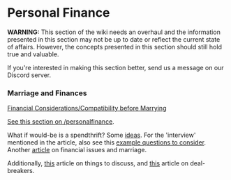 # Personal Finance

**WARNING:** This section of the wiki needs an overhaul and the information presented in this section may not be up to date or reflect the current state of affairs. However, the concepts presented in this section should still hold true and valuable.

If you're interested in making this section better, send us a message on our Discord server.

### Marriage and Finances

[Financial Considerations/Compatibility before Marrying](http://www.subramoney.com/2014/03/marriage-be-careful-boys-and-girls/)

[See this section on /personalfinance](http://www.reddit.com/r/personalfinance/wiki/pastdiscussions#wiki\_on\_marriage\_and\_couple\_finances).

What if would-be is a spendthrift? Some [ideas](http://whitecoatinvestor.com/how-to-fix-a-spendthrift-spouse/). For the 'interview' mentioned in the article, also see this [example questions to consider](http://www.reddit.com/r/IndiaInvestments/comments/2r8cwm/marriage\_be\_careful\_boys\_and\_girls/cng7afd). Another [article](https://web.archive.org/web/20160807211842/http://articles.economictimes.indiatimes.com/2015-02-09/news/58967825\_1\_marriage-and-money-economictimes-com-financial-secrets) on financial issues and marriage.

Additionally, [this](http://marriage.about.com/od/engagement/ss/engagedissues.htm) article on things to discuss, and [this](http://marriage.about.com/od/engagement/ss/tenquestions.htm) article on deal-breakers.

